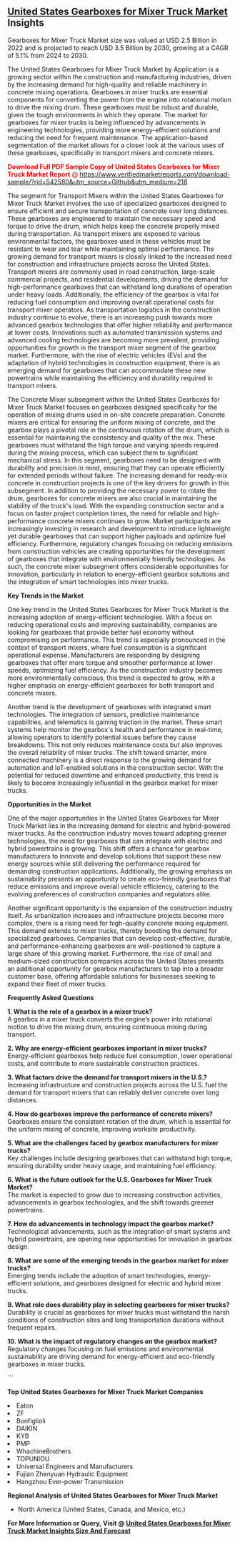 <h2><a href="https://www.verifiedmarketreports.com/download-sample/?rid=542580&amp;utm_source=Github&amp;utm_medium=218" target="_blank">United States Gearboxes for Mixer Truck Market</a> Insights</h2><p>Gearboxes for Mixer Truck Market size was valued at USD 2.5 Billion in 2022 and is projected to reach USD 3.5 Billion by 2030, growing at a CAGR of 5.1% from 2024 to 2030.</p><p> <p>The United States Gearboxes for Mixer Truck Market by Application is a growing sector within the construction and manufacturing industries, driven by the increasing demand for high-quality and reliable machinery in concrete mixing operations. Gearboxes in mixer trucks are essential components for converting the power from the engine into rotational motion to drive the mixing drum. These gearboxes must be robust and durable, given the tough environments in which they operate. The market for gearboxes for mixer trucks is being influenced by advancements in engineering technologies, providing more energy-efficient solutions and reducing the need for frequent maintenance. The application-based segmentation of the market allows for a closer look at the various uses of these gearboxes, specifically in transport mixers and concrete mixers. <p><span class=""><span style="color: #ff0000;"><strong>Download Full PDF Sample Copy of United States Gearboxes for Mixer Truck Market Report</strong> @ </span><a href="https://www.verifiedmarketreports.com/download-sample/?rid=542580&amp;utm_source=Github&amp;utm_medium=218" target="_blank">https://www.verifiedmarketreports.com/download-sample/?rid=542580&amp;utm_source=Github&amp;utm_medium=218</a></span></p></p> <p>The segment for Transport Mixers within the United States Gearboxes for Mixer Truck Market involves the use of specialized gearboxes designed to ensure efficient and secure transportation of concrete over long distances. These gearboxes are engineered to maintain the necessary speed and torque to drive the drum, which helps keep the concrete properly mixed during transportation. As transport mixers are exposed to various environmental factors, the gearboxes used in these vehicles must be resistant to wear and tear while maintaining optimal performance. The growing demand for transport mixers is closely linked to the increased need for construction and infrastructure projects across the United States. Transport mixers are commonly used in road construction, large-scale commercial projects, and residential developments, driving the demand for high-performance gearboxes that can withstand long durations of operation under heavy loads. Additionally, the efficiency of the gearbox is vital for reducing fuel consumption and improving overall operational costs for transport mixer operators. As transportation logistics in the construction industry continue to evolve, there is an increasing push towards more advanced gearbox technologies that offer higher reliability and performance at lower costs. Innovations such as automated transmission systems and advanced cooling technologies are becoming more prevalent, providing opportunities for growth in the transport mixer segment of the gearbox market. Furthermore, with the rise of electric vehicles (EVs) and the adaptation of hybrid technologies in construction equipment, there is an emerging demand for gearboxes that can accommodate these new powertrains while maintaining the efficiency and durability required in transport mixers. <p>The Concrete Mixer subsegment within the United States Gearboxes for Mixer Truck Market focuses on gearboxes designed specifically for the operation of mixing drums used in on-site concrete preparation. Concrete mixers are critical for ensuring the uniform mixing of concrete, and the gearbox plays a pivotal role in the continuous rotation of the drum, which is essential for maintaining the consistency and quality of the mix. These gearboxes must withstand the high torque and varying speeds required during the mixing process, which can subject them to significant mechanical stress. In this segment, gearboxes need to be designed with durability and precision in mind, ensuring that they can operate efficiently for extended periods without failure. The increasing demand for ready-mix concrete in construction projects is one of the key drivers for growth in this subsegment. In addition to providing the necessary power to rotate the drum, gearboxes for concrete mixers are also crucial in maintaining the stability of the truck's load. With the expanding construction sector and a focus on faster project completion times, the need for reliable and high-performance concrete mixers continues to grow. Market participants are increasingly investing in research and development to introduce lightweight yet durable gearboxes that can support higher payloads and optimize fuel efficiency. Furthermore, regulatory changes focusing on reducing emissions from construction vehicles are creating opportunities for the development of gearboxes that integrate with environmentally friendly technologies. As such, the concrete mixer subsegment offers considerable opportunities for innovation, particularly in relation to energy-efficient gearbox solutions and the integration of smart technologies into mixer trucks. <p><strong>Key Trends in the Market</strong></p> <p>One key trend in the United States Gearboxes for Mixer Truck Market is the increasing adoption of energy-efficient technologies. With a focus on reducing operational costs and improving sustainability, companies are looking for gearboxes that provide better fuel economy without compromising on performance. This trend is especially pronounced in the context of transport mixers, where fuel consumption is a significant operational expense. Manufacturers are responding by designing gearboxes that offer more torque and smoother performance at lower speeds, optimizing fuel efficiency. As the construction industry becomes more environmentally conscious, this trend is expected to grow, with a higher emphasis on energy-efficient gearboxes for both transport and concrete mixers.</p> <p>Another trend is the development of gearboxes with integrated smart technologies. The integration of sensors, predictive maintenance capabilities, and telematics is gaining traction in the market. These smart systems help monitor the gearbox's health and performance in real-time, allowing operators to identify potential issues before they cause breakdowns. This not only reduces maintenance costs but also improves the overall reliability of mixer trucks. The shift toward smarter, more connected machinery is a direct response to the growing demand for automation and IoT-enabled solutions in the construction sector. With the potential for reduced downtime and enhanced productivity, this trend is likely to become increasingly influential in the gearbox market for mixer trucks.</p> <p><strong>Opportunities in the Market</strong></p> <p>One of the major opportunities in the United States Gearboxes for Mixer Truck Market lies in the increasing demand for electric and hybrid-powered mixer trucks. As the construction industry moves toward adopting greener technologies, the need for gearboxes that can integrate with electric and hybrid powertrains is growing. This shift offers a chance for gearbox manufacturers to innovate and develop solutions that support these new energy sources while still delivering the performance required for demanding construction applications. Additionally, the growing emphasis on sustainability presents an opportunity to create eco-friendly gearboxes that reduce emissions and improve overall vehicle efficiency, catering to the evolving preferences of construction companies and regulators alike.</p> <p>Another significant opportunity is the expansion of the construction industry itself. As urbanization increases and infrastructure projects become more complex, there is a rising need for high-quality concrete mixing equipment. This demand extends to mixer trucks, thereby boosting the demand for specialized gearboxes. Companies that can develop cost-effective, durable, and performance-enhancing gearboxes are well-positioned to capture a large share of this growing market. Furthermore, the rise of small and medium-sized construction companies across the United States presents an additional opportunity for gearbox manufacturers to tap into a broader customer base, offering affordable solutions for businesses seeking to expand their fleet of mixer trucks.</p> <p><strong>Frequently Asked Questions</strong></p> <p><strong>1. What is the role of a gearbox in a mixer truck?</strong><br/> A gearbox in a mixer truck converts the engine’s power into rotational motion to drive the mixing drum, ensuring continuous mixing during transport.</p> <p><strong>2. Why are energy-efficient gearboxes important in mixer trucks?</strong><br/> Energy-efficient gearboxes help reduce fuel consumption, lower operational costs, and contribute to more sustainable construction practices.</p> <p><strong>3. What factors drive the demand for transport mixers in the U.S.?</strong><br/> Increasing infrastructure and construction projects across the U.S. fuel the demand for transport mixers that can reliably deliver concrete over long distances.</p> <p><strong>4. How do gearboxes improve the performance of concrete mixers?</strong><br/> Gearboxes ensure the consistent rotation of the drum, which is essential for the uniform mixing of concrete, improving worksite productivity.</p> <p><strong>5. What are the challenges faced by gearbox manufacturers for mixer trucks?</strong><br/> Key challenges include designing gearboxes that can withstand high torque, ensuring durability under heavy usage, and maintaining fuel efficiency.</p> <p><strong>6. What is the future outlook for the U.S. Gearboxes for Mixer Truck Market?</strong><br/> The market is expected to grow due to increasing construction activities, advancements in gearbox technologies, and the shift towards greener powertrains.</p> <p><strong>7. How do advancements in technology impact the gearbox market?</strong><br/> Technological advancements, such as the integration of smart systems and hybrid powertrains, are opening new opportunities for innovation in gearbox design.</p> <p><strong>8. What are some of the emerging trends in the gearbox market for mixer trucks?</strong><br/> Emerging trends include the adoption of smart technologies, energy-efficient solutions, and gearboxes designed for electric and hybrid mixer trucks.</p> <p><strong>9. What role does durability play in selecting gearboxes for mixer trucks?</strong><br/> Durability is crucial as gearboxes for mixer trucks must withstand the harsh conditions of construction sites and long transportation durations without frequent repairs.</p> <p><strong>10. What is the impact of regulatory changes on the gearbox market?</strong><br/> Regulatory changes focusing on fuel emissions and environmental sustainability are driving demand for energy-efficient and eco-friendly gearboxes in mixer trucks.</p> ```</p><p><strong>Top United States Gearboxes for Mixer Truck Market Companies</strong></p><div data-test-id=""><p><li>Eaton</li><li> ZF</li><li> Bonfiglioli</li><li> DAIKIN</li><li> KYB</li><li> PMP</li><li> WhachineBrothers</li><li> TOPUNIOU</li><li> Universal Engineers and Manufacturers</li><li> Fujian Zhenyuan Hydraulic Equipment</li><li> Hangzhou Ever-power Transmission</li></p><div><strong>Regional Analysis of&nbsp;United States Gearboxes for Mixer Truck Market</strong></div><ul><li dir="ltr"><p dir="ltr">North America&nbsp;(United States, Canada, and Mexico, etc.)</p></li></ul><p><strong>For More Information or Query, Visit @&nbsp;</strong><strong><a href="https://www.verifiedmarketreports.com/product/gearboxes-for-mixer-truck-market/?utm_source=Github&amp;utm_medium=218" target="_blank">United States Gearboxes for Mixer Truck Market Insights Size And Forecast</a></strong></p></div>
